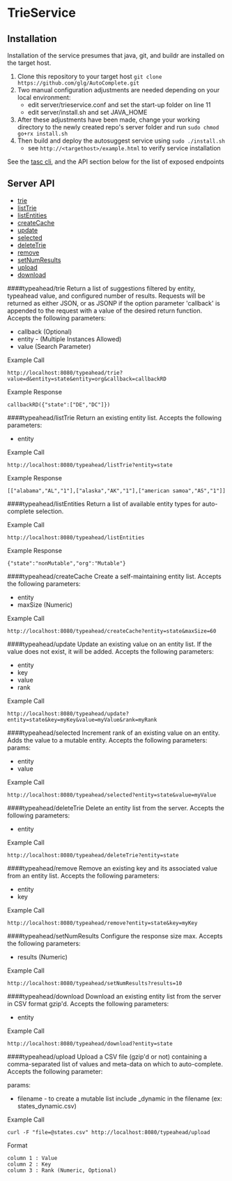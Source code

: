 # TrieService

## Installation

Installation of the service presumes that java, git, and buildr are installed on the target host.

1. Clone this repository to your target host `git clone https://github.com/glg/AutoComplete.git`
1. Two manual configuration adjustments are needed depending on your local environment:
   * edit server/trieservice.conf and set the start-up folder on line 11
   * edit server/install.sh and set JAVA_HOME
1. After these adjustments have been made, change your working directory to the newly created repo's server folder and run `sudo chmod go+rx install.sh`
1. Then build and deploy the autosuggest service using `sudo ./install.sh`
   * see `http://<targethost>/example.html` to verify service installation

See the [tasc cli](AutoSuggest/tree/master/cli), and the API section below for the list of exposed endpoints

## Server API
* [trie](#typeaheadtrie)
* [listTrie](#typeaheadlisttrie)
* [listEntities](#typeaheadlistentities)
* [createCache](#typeaheadcreatecache)
* [update](#typeaheadupdate)
* [selected](#typeaheadselected)
* [deleteTrie](#typeaheaddeletetrie)
* [remove](#typeaheadremove)
* [setNumResults](#typeaheadsetnumresults)
* [upload](#typeaheadupload)
* [download](#typeaheaddownload)


####typeahead/trie
Return a list of suggestions filtered by entity, typeahead value, and configured number of results.  Requests will be returned as either JSON, or as JSONP if the option parameter 'callback' is appended to the request with a value of the desired return function.  Accepts the following parameters:
  * callback (Optional)
  * entity - (Multiple Instances Allowed)
  * value (Search Parameter)

Example Call
```
http://localhost:8080/typeahead/trie?value=d&entity=state&entity=org&callback=callbackRD
```
Example Response
```
callbackRD({"state":["DE","DC"]})
```

####typeahead/listTrie
Return an existing entity list.  Accepts the following parameters:
  * entity

Example Call
```
http://localhost:8080/typeahead/listTrie?entity=state
```
Example Response
```
[["alabama","AL","1"],["alaska","AK","1"],["american samoa","AS","1"]]
```

####typeahead/listEntities
Return a list of available entity types for auto-complete selection.

Example Call
```
http://localhost:8080/typeahead/listEntities
```
Example Response
```
{"state":"nonMutable","org":"Mutable"}
```

####typeahead/createCache
Create a self-maintaining entity list.  Accepts the following parameters:
  * entity
  * maxSize (Numeric)

Example Call
```
http://localhost:8080/typeahead/createCache?entity=state&maxSize=60
```

####typeahead/update
Update an existing value on an entity list. If the value does not exist, it will be added.  Accepts the following parameters:
  * entity
  * key
  * value
  * rank

Example Call
```
http://localhost:8080/typeahead/update?entity=state&key=myKey&value=myValue&rank=myRank
```

####typeahead/selected
Increment rank of an existing value on an entity.  Adds the value to a mutable entity. Accepts the following parameters:
params:
  * entity
  * value

Example Call
```
http://localhost:8080/typeahead/selected?entity=state&value=myValue
```

####typeahead/deleteTrie
Delete an entity list from the server.  Accepts the following parameters:
  * entity

Example Call
```
http://localhost:8080/typeahead/deleteTrie?entity=state
```

####typeahead/remove
Remove an existing key and its associated value from an entity list.  Accepts the following parameters:
  * entity
  * key

Example Call
```
http://localhost:8080/typeahead/remove?entity=state&key=myKey
```

####typeahead/setNumResults
Configure the response size max.  Accepts the following parameters:
  * results (Numeric)

Example Call
```
http://localhost:8080/typeahead/setNumResults?results=10
```

####typeahead/download
Download an existing entity list from the server in CSV format gzip'd.  Accepts the following parameters:
  * entity

Example Call
```
http://localhost:8080/typeahead/download?entity=state
```

####typeahead/upload
Upload a CSV file (gzip'd or not) containing a comma-separated list of values and meta-data on which to auto-complete.  Accepts the following parameter:

params:
  * filename - to create a mutable list include _dynamic in the filename (ex: states_dynamic.csv)

Example Call
```
curl -F "file=@states.csv" http://localhost:8080/typeahead/upload
```

Format
```
column 1 : Value
column 2 : Key
column 3 : Rank (Numeric, Optional)
```

